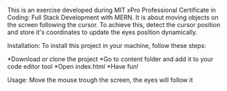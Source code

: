 This is an exercise developed during MIT xPro Professional Certificate in Coding: Full Stack Development with MERN. It is about moving objects on the screen following the cursor. To achieve this, detect the cursor position and store it's coordinates to update the eyes position dynamically.

Installation:
To install this project in your machine, follow these steps:

*Download or clone the project
*Go to content folder and add it to your code editor tool
*Open index.html
*Have fun!

Usage:
Move the mouse trough the screen, the eyes will follow it
